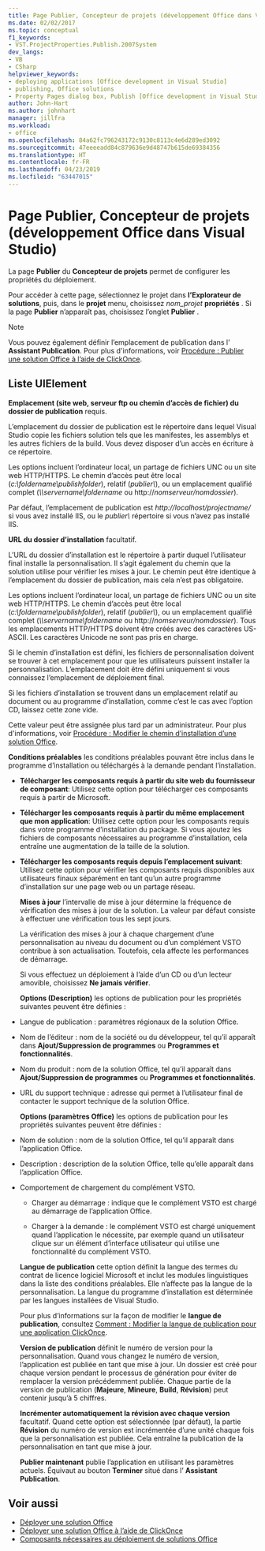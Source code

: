 ```yaml
---
title: Page Publier, Concepteur de projets (développement Office dans Visual Studio)
ms.date: 02/02/2017
ms.topic: conceptual
f1_keywords:
- VST.ProjectProperties.Publish.2007System
dev_langs:
- VB
- CSharp
helpviewer_keywords:
- deploying applications [Office development in Visual Studio]
- publishing, Office solutions
- Property Pages dialog box, Publish [Office development in Visual Studio]
author: John-Hart
ms.author: johnhart
manager: jillfra
ms.workload:
- office
ms.openlocfilehash: 84a62fc796243172c9130c8113c4e6d289ed3092
ms.sourcegitcommit: 47eeeeadd84c879636e9d48747b615de69384356
ms.translationtype: HT
ms.contentlocale: fr-FR
ms.lasthandoff: 04/23/2019
ms.locfileid: "63447015"
---
```

# <a name="publish-page-project-designer-office-development-in-visual-studio"></a>Page Publier, Concepteur de projets (développement Office dans Visual Studio)
  La page **Publier** du **Concepteur de projets** permet de configurer les propriétés du déploiement.

 Pour accéder à cette page, sélectionnez le projet dans **l’Explorateur de solutions**, puis, dans le **projet** menu, choisissez *nom_projet* **propriétés** . Si la page **Publier** n’apparaît pas, choisissez l’onglet **Publier** .

> [!NOTE]
> Vous pouvez également définir l’emplacement de publication dans l’ **Assistant Publication**. Pour plus d'informations, voir [Procédure : Publier une solution Office à l’aide de ClickOnce](https://msdn.microsoft.com/2b6c247e-bc04-4ce4-bb64-c4e79bb3d5b8).

## <a name="uielement-list"></a>Liste UIElement
 **Emplacement (site web, serveur ftp ou chemin d’accès de fichier) du dossier de publication** requis.

 L’emplacement du dossier de publication est le répertoire dans lequel Visual Studio copie les fichiers solution tels que les manifestes, les assemblys et les autres fichiers de la build. Vous devez disposer d’un accès en écriture à ce répertoire.

 Les options incluent l’ordinateur local, un partage de fichiers UNC ou un site web HTTP/HTTPS. Le chemin d’accès peut être local (*c:\foldername\publishfolder*), relatif (*publier\\*), ou un emplacement qualifié complet (*\\\servername\foldername* ou http://<em>nomserveur/nomdossier</em>).

 Par défaut, l’emplacement de publication est *http://localhost/projectname/* si vous avez installé IIS, ou le *publier\\*  répertoire si vous n’avez pas installé IIS.

 **URL du dossier d’installation** facultatif.

 L’URL du dossier d’installation est le répertoire à partir duquel l’utilisateur final installe la personnalisation. Il s’agit également du chemin que la solution utilise pour vérifier les mises à jour. Le chemin peut être identique à l’emplacement du dossier de publication, mais cela n’est pas obligatoire.

 Les options incluent l’ordinateur local, un partage de fichiers UNC ou un site web HTTP/HTTPS. Le chemin d’accès peut être local (*c:\foldername\publishfolder*), relatif (*publier\\*), ou un emplacement qualifié complet (*\\\servername\foldername* ou http://<em>nomserveur/nomdossier</em>). Tous les emplacements HTTP/HTTPS doivent être créés avec des caractères US-ASCII. Les caractères Unicode ne sont pas pris en charge.

 Si le chemin d’installation est défini, les fichiers de personnalisation doivent se trouver à cet emplacement pour que les utilisateurs puissent installer la personnalisation. L’emplacement doit être défini uniquement si vous connaissez l’emplacement de déploiement final.

 Si les fichiers d’installation se trouvent dans un emplacement relatif au document ou au programme d’installation, comme c’est le cas avec l’option CD, laissez cette zone vide.

 Cette valeur peut être assignée plus tard par un administrateur. Pour plus d'informations, voir [Procédure : Modifier le chemin d’installation d’une solution Office](https://msdn.microsoft.com/d0eaa07b-2d72-4902-899f-2f9fb165b8fd).

 **Conditions préalables** les conditions préalables pouvant être inclus dans le programme d’installation ou téléchargés à la demande pendant l’installation.

- **Télécharger les composants requis à partir du site web du fournisseur de composant**: Utilisez cette option pour télécharger ces composants requis à partir de Microsoft.

- **Télécharger les composants requis à partir du même emplacement que mon application**: Utilisez cette option pour les composants requis dans votre programme d’installation du package. Si vous ajoutez les fichiers de composants nécessaires au programme d’installation, cela entraîne une augmentation de la taille de la solution.

- **Télécharger les composants requis depuis l’emplacement suivant**: Utilisez cette option pour vérifier les composants requis disponibles aux utilisateurs finaux séparément en tant qu’un autre programme d’installation sur une page web ou un partage réseau.

  **Mises à jour** l’intervalle de mise à jour détermine la fréquence de vérification des mises à jour de la solution. La valeur par défaut consiste à effectuer une vérification tous les sept jours.

  La vérification des mises à jour à chaque chargement d’une personnalisation au niveau du document ou d’un complément VSTO contribue à son actualisation. Toutefois, cela affecte les performances de démarrage.

  Si vous effectuez un déploiement à l’aide d’un CD ou d’un lecteur amovible, choisissez **Ne jamais vérifier**.

  **Options (Description)** les options de publication pour les propriétés suivantes peuvent être définies :

- Langue de publication : paramètres régionaux de la solution Office.

- Nom de l’éditeur : nom de la société ou du développeur, tel qu’il apparaît dans **Ajout/Suppression de programmes** ou **Programmes et fonctionnalités**.

- Nom du produit : nom de la solution Office, tel qu’il apparaît dans **Ajout/Suppression de programmes** ou **Programmes et fonctionnalités**.

- URL du support technique : adresse qui permet à l’utilisateur final de contacter le support technique de la solution Office.

  **Options (paramètres Office)** les options de publication pour les propriétés suivantes peuvent être définies :

- Nom de solution : nom de la solution Office, tel qu’il apparaît dans l’application Office.

- Description : description de la solution Office, telle qu’elle apparaît dans l’application Office.

- Comportement de chargement du complément VSTO.

  - Charger au démarrage : indique que le complément VSTO est chargé au démarrage de l’application Office.

  - Charger à la demande : le complément VSTO est chargé uniquement quand l’application le nécessite, par exemple quand un utilisateur clique sur un élément d’interface utilisateur qui utilise une fonctionnalité du complément VSTO.

  **Langue de publication** cette option définit la langue des termes du contrat de licence logiciel Microsoft et inclut les modules linguistiques dans la liste des conditions préalables. Elle n’affecte pas la langue de la personnalisation. La langue du programme d’installation est déterminée par les langues installées de Visual Studio.

  Pour plus d’informations sur la façon de modifier le **langue de publication**, consultez [Comment : Modifier la langue de publication pour une application ClickOnce](../deployment/how-to-change-the-publish-language-for-a-clickonce-application.md).

  **Version de publication** définit le numéro de version pour la personnalisation. Quand vous changez le numéro de version, l’application est publiée en tant que mise à jour. Un dossier est créé pour chaque version pendant le processus de génération pour éviter de remplacer la version précédemment publiée. Chaque partie de la version de publication (**Majeure**, **Mineure**, **Build**, **Révision**) peut contenir jusqu’à 5 chiffres.

  **Incrémenter automatiquement la révision avec chaque version** facultatif. Quand cette option est sélectionnée (par défaut), la partie **Révision** du numéro de version est incrémentée d’une unité chaque fois que la personnalisation est publiée. Cela entraîne la publication de la personnalisation en tant que mise à jour.

  **Publier maintenant** publie l’application en utilisant les paramètres actuels. Équivaut au bouton **Terminer** situé dans l’ **Assistant Publication**.

## <a name="see-also"></a>Voir aussi

- [Déployer une solution Office](../vsto/deploying-an-office-solution.md)
- [Déployer une solution Office à l’aide de ClickOnce](../vsto/deploying-an-office-solution-by-using-clickonce.md)
- [Composants nécessaires au déploiement de solutions Office](https://msdn.microsoft.com/9f672809-43a3-40a1-9057-397ce3b5126e)
